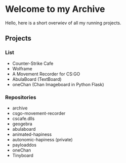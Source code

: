 # Welcome to my Archive

Hello, here is a short overwiev of all my running projects.

## Projects

### List

- Counter-Strike Cafe
- Wolframe
- A Movement Recorder for CS:GO
- AbulaBoard (TextBoard)
- oneChan (Chan Imageboard in Python Flask)

### Repositories

- archive
- csgo-movement-recorder
- cscafe.dlls
- geogebra
- abulaboard
- animated-hapiness
- autonomic-hapiness (private)
- payloaddos
- oneChan
- Tinyboard
